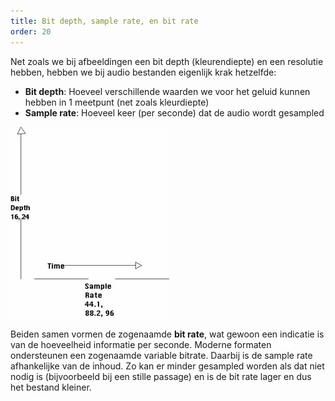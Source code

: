 ```yaml
---
title: Bit depth, sample rate, en bit rate
order: 20
---
```


Net zoals we bij afbeeldingen een bit depth (kleurendiepte)
en een resolutie hebben, hebben we bij audio bestanden eigenlijk krak hetzelfde:

 - **Bit depth**: Hoeveel verschillende waarden we voor het geluid kunnen hebben in 1 meetpunt
 (net zoals kleurdiepte)
 - **Sample rate**: Hoeveel keer (per seconde) dat de audio wordt gesampled

![Bit depth en bit rate vormen samen de bit rate](bitrate.jpg)

Beiden samen vormen de zogenaamde **bit rate**, wat gewoon een indicatie is van de
hoeveelheid informatie per seconde. Moderne formaten ondersteunen een zogenaamde
variable bitrate. Daarbij is de sample rate afhankelijke van de inhoud. Zo kan
er minder gesampled worden als dat niet nodig is (bijvoorbeeld bij een stille
passage) en is de bit rate lager en dus het bestand kleiner.
